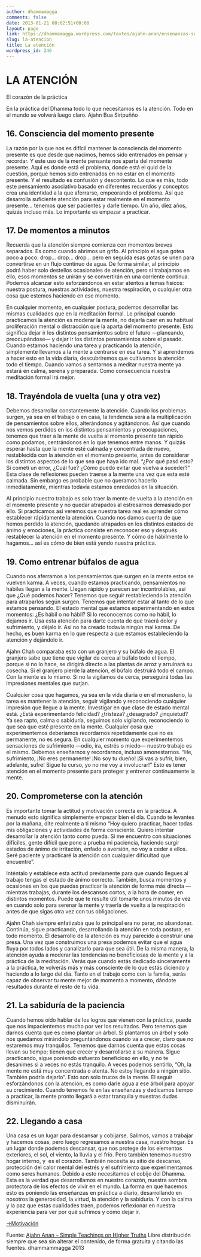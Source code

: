 ```yaml
---
author: dhammamagga
comments: false
date: 2013-01-21 08:02:51+00:00
layout: page
link: https://dhammamagga.wordpress.com/textos/ajahn-anan/ensenanzas-sencillas-sobre-realidades-superiores/la-atencion/
slug: la-atencion
title: La atención
wordpress_id: 246
---
```


# LA ATENCIÓN


El corazón de la práctica

En la práctica del Dhamma todo lo que necesitamos es la atención.
Todo en el mundo se volverá luego claro.
Ajahn Bua Siripuñño


## 16. Consciencia del momento presente


La razón por la que nos es difícil mantener la consciencia del momento presente es que desde que nacimos, hemos sido entrenados en pensar y recordar. Y este uso de la mente pensante nos aparta del momento presente. Aquí es donde está el problema, donde está el quid de la cuestión, porque hemos sido entrenados en no estar en el momento presente. Y el resultado es confusión y descontento. Lo que es más, todo este pensamiento asociativo basado en diferentes recuerdos y conceptos crea una identidad a la que aferrarse, empeorando el problema. Así que desarrolla suficiente atención para estar realmente en el momento presente... tenemos que ser pacientes y darle tiempo. Un año, diez años, quizás incluso más. Lo importante es empezar a practicar.


## 17. De momentos a minutos


Recuerda que la atención siempre comienza con momentos breves separados. Es como cuando abrimos un grifo. Al principio el agua gotea poco a poco: drop... drop... drop... pero en seguida esas gotas se unen para convertirse en un flujo continuo de agua. De forma similar, al principio podrá haber solo destellos ocasionales de atención, pero si trabajamos en ello, esos momentos se unirán y se convertirán en una corriente continua. Podemos alcanzar esto esforzándonos en estar atentos a temas físicos: nuestra postura, nuestras actividades, nuestra respiración, o cualquier otra cosa que estemos haciendo en ese momento.

En cualquier momento, en cualquier postura, podemos desarrollar las mismas cualidades que en la meditación formal. Lo principal cuando practicamos la atención es moderar la mente, no dejarla caer en su habitual proliferación mental o distracción que la aparta del momento presente. Esto significa dejar ir los distintos pensamientos sobre el futuro —planeando, preocupándose— y dejar ir los distintos pensamientos sobre el pasado. Cuando estamos haciendo una tarea y practicando la atención, simplemente llevamos a la mente a centrarse en esa tarea. Y si aprendemos a hacer esto en la vida diaria, descubriremos que cultivamos la atención todo el tiempo. Cuando vamos a sentarnos a meditar nuestra mente ya estará en calma, serena y preparada. Como consecuencia nuestra meditación formal irá mejor.


## 18. Trayéndola de vuelta (una y otra vez)


Debemos desarrollar constantemente la atención. Cuando los problemas surgen, ya sea en el trabajo o en casa, la tendencia será a la multiplicación de pensamientos sobre ellos, alterándonos y agitándonos. Así que cuando nos vemos perdidos en los distintos pensamientos y preocupaciones, tenemos que traer a la mente de vuelta al momento presente tan rápido como podamos, centrándonos en lo que tenemos entre manos. Y quizás esperar hasta que la mente esté calmada y concentrada de nuevo, restablecida con la atención en el momento presente, antes de considerar los distintos aspectos de lo que sea que haya ido mal. “¿Por qué pasó esto? Si cometí un error, ¿Cuál fue? ¿Cómo puedo evitar que vuelva a suceder?” Esta clase de reflexiones pueden traerse a la mente una vez que esta esté calmada. Sin embargo es probable que no queramos hacerlo inmediatamente, mientras todavía estamos enredados en la situación.

Al principio nuestro trabajo es solo traer la mente de vuelta a la atención en el momento presente y no quedar atrapados al estresarnos demasiado por ello. Si practicamos así veremos que nuestra tarea real es aprender cómo establecer rápidamente la atención. Cuando nos damos cuenta de que hemos perdido la atención, quedando atrapados en los distintos estados de ánimo y emociones, la práctica consiste en reconocer eso y después restablecer la atención en el momento presente. Y cómo de hábilmente lo hagamos... así es cómo de bien está yendo nuestra práctica.


## 19. Como entrenar búfalos de agua


Cuando nos aferramos a los pensamientos que surgen en la mente estos se vuelven karma. A veces, cuando estamos practicando, pensamientos no hábiles llegan a la mente. Llegan rápido y parecen ser incontrolables, así que ¿Qué podemos hacer? Tenemos que seguir restableciendo la atención para atraparlos según surgen. Tenemos que intentar estar al tanto de lo que estamos pensando. El estado mental que estamos experimentando en estos momentos: ¿Es hábil o no hábil? Si lo reconocemos como no hábil, lo dejamos ir. Usa esta atención para darte cuenta de que traerá dolor y sufrimiento, y déjalo ir. Así no ha creado todavía ningún mal karma. De hecho, es buen karma en lo que respecta a que estamos estableciendo la atención y dejándolo ir.

Ajahn Chah comparaba esto con un granjero y su búfalo de agua. El granjero sabe que tiene que vigilar de cerca al búfalo todo el tiempo, porque si no lo hace, se dirigirá directo a las plantas de arroz y arruinará su cosecha. Si el granjero pierde la atención, el búfalo destruirá todo el campo. Con la mente es lo mismo. Si no la vigilamos de cerca, perseguirá todas las impresiones mentales que surjan.

Cualquier cosa que hagamos, ya sea en la vida diaria o en el monasterio, la tarea es mantener la atención, seguir vigilando y reconociendo cualquier impresión que llegue a la mente. Investigar en que clase de estado mental está. ¿Está experimentando felicidad? ¿tristeza? ¿desagrado? ¿inquietud? Ya sea rapto, calma o sabiduría, seguimos solo vigilando, reconociendo lo que sea que esté presente en la mente. Cualquier cosa que experimentemos deberíamos recordarnos repetidamente que no es permanente, no es segura. En cualquier momento que experimentemos sensaciones de sufrimiento —odio, ira, estrés o miedo— nuestro trabajo es el mismo. Debemos enseñarnos y recordarnos, incluso amonestarnos. “He, sufrimiento, ¡No eres permanente! ¡No soy tu dueño! ¡Si vas a sufrir, bien, adelante, sufre! Sigue tu curso, yo no me voy a involucrar!” Esto es tener atención en el momento presente para proteger y entrenar continuamente la mente.


## 20. Comprometerse con la atención


Es importante tomar la actitud y motivación correcta en la práctica. A menudo esto significa simplemente empezar bien el día. Cuando te levantes por la mañana, dite realmente a ti mismo “Hoy quiero practicar, hacer todas mis obligaciones y actividades de forma consciente. Quiero intentar desarrollar la atención tanto como pueda. Si me encuentro con situaciones difíciles, gente difícil que pone a prueba mi paciencia, haciendo surgir estados de ánimo de irritación, enfado o aversión, no voy a ceder a ellos. Seré paciente y practicaré la atención con cualquier dificultad que encuentre”.

Inténtalo y establece esta actitud previamente para que cuando llegues al trabajo tengas el estado de ánimo correcto. También, busca momentos y ocasiones en los que puedas practicar la atención de forma más directa —mientras trabajas, durante los descansos cortos, a la hora de comer, en distintos momentos. Puede que te resulte útil tomarte unos minutos de vez en cuando solo para serenar la mente y traerla de vuelta a la respiración antes de que sigas otra vez con tus obligaciones.

Ajahn Chah siempre enfatizaba que lo principal era no parar, no abandonar. Continúa, sigue practicando, desarrollando la atención en toda postura, en todo momento. El desarrollo de la atención es muy parecido a construir una presa. Una vez que construimos una presa podemos evitar que el agua fluya por todos lados y canalizarlo para que sea útil. De la misma manera, la atención ayuda a moderar las tendencias no beneficiosas de la mente y a la práctica de la meditación. Verás que cuando estás dedicado sinceramente a la práctica, te volverás más y más consciente de lo que estás diciendo y haciendo a lo largo del día. Tanto en el trabajo como con la familia, serás capaz de observar tu mente mejor de momento a momento, dándote resultados durante el resto de tu vida.


## 21. La sabiduría de la paciencia


Cuando hemos oído hablar de los logros que vienen con la práctica, puede que nos impacientemos mucho por ver los resultados. Pero tenemos que darnos cuenta que es como plantar un árbol. Si plantamos un árbol y solo nos quedamos mirándolo preguntándonos cuando va a crecer, claro que no estaremos muy tranquilos. Tenemos que darnos cuenta que estas cosas llevan su tiempo; tienen que crecer y desarrollarse a su manera. Sigue practicando, sigue poniendo esfuerzo beneficioso en ello, y no te desanimes si a veces no estás tranquilo. A veces podemos sentirlo, “Oh, la mente no está muy concentrada o atenta. No estoy llegando a ningún sitio. También podría dejarlo”. Esto son solo trucos de la mente. El seguir esforzándonos con la atención, es como darle agua a ese árbol para apoyar su crecimiento. Cuando tenemos fe en las enseñanzas y dedicamos tiempo a practicar, la mente pronto llegará a estar tranquila y nuestras dudas disminuirán.


## 22. Llegando a casa


Una casa es un lugar para descansar y cobijarse. Salimos, vamos a trabajar y hacemos cosas, pero luego regresamos a nuestra casa, nuestro hogar. Es un lugar donde podemos descansar, que nos protege de los elementos exteriores, el sol, el viento, la lluvia y el frío. Pero también tenemos nuestro hogar interno, y  es el corazón. También necesita su sitio de descanso, protección del calor mental del estrés y el sufrimiento que experimentamos como seres humanos. Debido a esto necesitamos el cobijo del Dhamma. Esta es la verdad que desarrollamos en nuestro corazón, nuestra sombra protectora de los efectos de vivir en el mundo. La forma en que hacemos esto es poniendo las enseñanzas en práctica a diario, desarrollando en nosotros la generosidad, la virtud, la atención y la sabiduría. Y con la calma y la paz que estas cualidades traen, podemos reflexionar en nuestra experiencia para ver por qué sufrimos y cómo dejar ir.




[->Motivación](http://dhammamagga.wordpress.com/textos/ajahn-anan/ensenanzas-sencillas-sobre-realidades-superiores/motivacion/)


<!-- more -->


Fuente: [Ajahn Anan – Simple Teachings on Higher Truths](http://www.watmarpjan.org/en/en-book-cds.html)
Libre distribución siempre que sea sin alterar el contenido, de forma gratuita y citando las fuentes.
dhammammagga 2013
